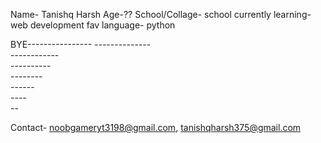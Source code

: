 Name- Tanishq Harsh
Age-??
School/Collage- school
currently learning- web development
fav language- python

BYE---------------- 
    --------------   
     ------------     
      ----------       
       --------         
        ------         
         ----    
          --
    

Contact- noobgameryt3198@gmail.com, tanishqharsh375@gmail.com



